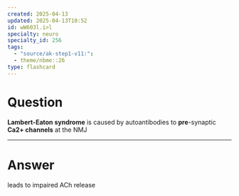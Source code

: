 ```yaml
---
created: 2025-04-13
updated: 2025-04-13T10:52
id: wW603l.i>l
specialty: neuro
specialty_id: 256
tags:
  - "source/ak-step1-v11:": 
  - theme/nbme::26
type: flashcard
---
```


# Question
**Lambert-Eaton syndrome** is caused by autoantibodies to **pre**-synaptic **Ca2+ channels** at the NMJ

---

# Answer
leads to impaired ACh release